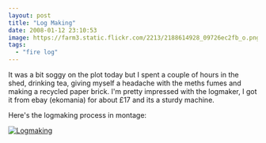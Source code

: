 ```yaml
---
layout: post
title: "Log Making"
date: 2008-01-12 23:10:53
image: https://farm3.static.flickr.com/2213/2188614928_09726ec2fb_o.png
tags:
  - "fire log"
---
```


It was a bit soggy on the plot today but I spent a couple of hours in the shed, drinking tea, giving myself a headache with the meths fumes and making a recycled paper brick. I'm pretty impressed with the logmaker, I got it from ebay (ekomania) for about £17 and its a sturdy machine.

Here's the logmaking process in montage:

[![Logmaking](https://farm3.static.flickr.com/2213/2188614928_09726ec2fb_o.png)](https://www.flickr.com/photos/warriorwomen/2188614928/)
